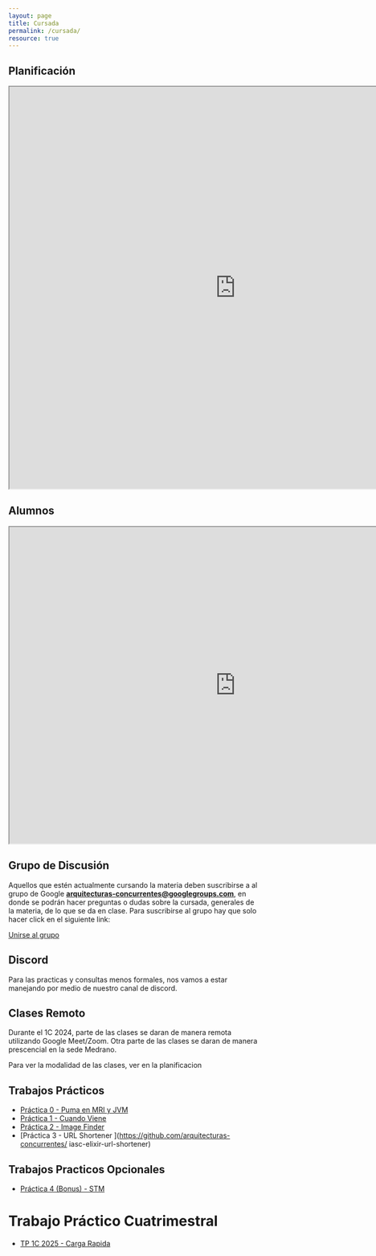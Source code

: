 ```yaml
---
layout: page
title: Cursada
permalink: /cursada/
resource: true
---
```


## Planificación 

<iframe style="width: 900px; height:800px" 
  src="https://docs.google.com/spreadsheets/d/e/2PACX-1vQLs6Xv6f8L8v4B-sq6pG26WKgmH7cf5ffqT8QJXkL81_u2CQhQaXLaZJ0S1wbZtf0Mw6-Ice8VSgue/pubhtml?gid=108936837&single=true"></iframe>

## Alumnos

<iframe style="width: 900px; height:630px"
  src="https://docs.google.com/spreadsheets/d/e/2PACX-1vSyNWDTH0_RrnMRjKwuN5XTewYI_SzHmGS_IKUBx4TRfkJlnZUD_CbQv4a7fEvisgcx0GGVVC3BeMKR/pubhtml?gid=2093128189&single=true"></iframe>


## Grupo de Discusión

Aquellos que estén actualmente cursando la materia deben suscribirse a al grupo de Google **arquitecturas-concurrentes@googlegroups.com**, en donde se podrán
hacer preguntas o dudas sobre la cursada, generales de la materia, de lo que se da en clase. Para suscribirse al grupo hay que solo hacer click en el siguiente link:

<a href="https://groups.google.com/forum/#!forum/arquitecturas-concurrentes/join">Unirse al grupo</a>


## Discord ##

Para las practicas y consultas menos formales, nos vamos a estar manejando por medio de nuestro canal de discord.

## Clases Remoto ##

Durante el 1C 2024, parte de las clases se daran de manera remota utilizando Google Meet/Zoom. Otra parte de las clases se daran de manera prescencial en la sede Medrano.

Para ver la modalidad de las clases, ver en la planificacion

## Trabajos Prácticos ##

* [Práctica 0 - Puma en MRI y JVM](https://github.com/arquitecturas-concurrentes/iasc-practica-ruby)
* [Práctica 1 - Cuando Viene](https://github.com/arquitecturas-concurrentes/practica_cps_promises_cuando_viene)
* [Práctica 2 - Image Finder](https://github.com/arquitecturas-concurrentes/iasc-elixir-image-finder)
* [Práctica 3 - URL Shortener ](https://github.com/arquitecturas-concurrentes/
iasc-elixir-url-shortener)

## Trabajos Practicos Opcionales ##

* [Práctica 4 (Bonus) - STM ](https://github.com/arquitecturas-concurrentes/iasc-stm-practica)

# Trabajo Práctico Cuatrimestral #


* [TP 1C 2025 - Carga Rapida](https://docs.google.com/document/d/e/2PACX-1vSfsZMalBi7HfUBeVs-zBhx8UgxXYC0-q4qW9tLsiHODNT_Wv3YITG7loGNPQ1k_izbmA4LUicP1Tis/pub)

